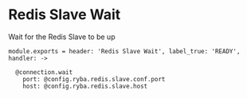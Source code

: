  
# Redis Slave Wait
 
Wait for the Redis Slave to be up

    module.exports = header: 'Redis Slave Wait', label_true: 'READY', handler: ->
      
      @connection.wait
        port: @config.ryba.redis.slave.conf.port
        host: @config.ryba.redis.slave.host
